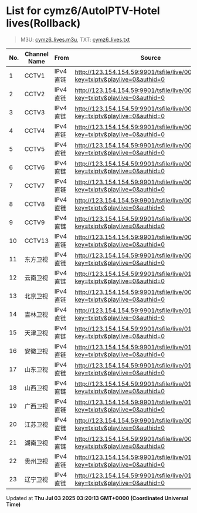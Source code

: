 # List for **cymz6/AutoIPTV-Hotel lives**(Rollback)

> M3U: [cymz6_lives.m3u](/cymz6_lives.m3u), TXT: [cymz6_lives.txt](/txt/cymz6_lives.txt)

| No. | Channel Name | From | Source |
| --- | ------------ | ---- | ------ |
| 1 | CCTV1 | IPv4 直链 | <http://123.154.154.59:9901/tsfile/live/0001_1.m3u8?key=txiptv&playlive=0&authid=0> |
| 2 | CCTV2 | IPv4 直链 | <http://123.154.154.59:9901/tsfile/live/0002_1.m3u8?key=txiptv&playlive=0&authid=0> |
| 3 | CCTV3 | IPv4 直链 | <http://123.154.154.59:9901/tsfile/live/0003_1.m3u8?key=txiptv&playlive=0&authid=0> |
| 4 | CCTV4 | IPv4 直链 | <http://123.154.154.59:9901/tsfile/live/0004_1.m3u8?key=txiptv&playlive=0&authid=0> |
| 5 | CCTV5 | IPv4 直链 | <http://123.154.154.59:9901/tsfile/live/0005_1.m3u8?key=txiptv&playlive=0&authid=0> |
| 6 | CCTV6 | IPv4 直链 | <http://123.154.154.59:9901/tsfile/live/0006_1.m3u8?key=txiptv&playlive=0&authid=0> |
| 7 | CCTV7 | IPv4 直链 | <http://123.154.154.59:9901/tsfile/live/0007_1.m3u8?key=txiptv&playlive=0&authid=0> |
| 8 | CCTV8 | IPv4 直链 | <http://123.154.154.59:9901/tsfile/live/0008_1.m3u8?key=txiptv&playlive=0&authid=0> |
| 9 | CCTV9 | IPv4 直链 | <http://123.154.154.59:9901/tsfile/live/0009_1.m3u8?key=txiptv&playlive=0&authid=0> |
| 10 | CCTV13 | IPv4 直链 | <http://123.154.154.59:9901/tsfile/live/0013_1.m3u8?key=txiptv&playlive=0&authid=0> |
| 11 | 东方卫视 | IPv4 直链 | <http://123.154.154.59:9901/tsfile/live/0018_1.m3u8?key=txiptv&playlive=0&authid=0> |
| 12 | 云南卫视 | IPv4 直链 | <http://123.154.154.59:9901/tsfile/live/0110_1.m3u8?key=txiptv&playlive=0&authid=0> |
| 13 | 北京卫视 | IPv4 直链 | <http://123.154.154.59:9901/tsfile/live/0016_1.m3u8?key=txiptv&playlive=0&authid=0> |
| 14 | 吉林卫视 | IPv4 直链 | <http://123.154.154.59:9901/tsfile/live/0116_2.m3u8?key=txiptv&playlive=0&authid=0> |
| 15 | 天津卫视 | IPv4 直链 | <http://123.154.154.59:9901/tsfile/live/0135_1.m3u8?key=txiptv&playlive=0&authid=0> |
| 16 | 安徽卫视 | IPv4 直链 | <http://123.154.154.59:9901/tsfile/live/0130_2.m3u8?key=txiptv&playlive=0&authid=0> |
| 17 | 山东卫视 | IPv4 直链 | <http://123.154.154.59:9901/tsfile/live/0125_1.m3u8?key=txiptv&playlive=0&authid=0> |
| 18 | 山西卫视 | IPv4 直链 | <http://123.154.154.59:9901/tsfile/live/0109_2.m3u8?key=txiptv&playlive=0&authid=0> |
| 19 | 广西卫视 | IPv4 直链 | <http://123.154.154.59:9901/tsfile/live/0112_1.m3u8?key=txiptv&playlive=0&authid=0> |
| 20 | 江苏卫视 | IPv4 直链 | <http://123.154.154.59:9901/tsfile/live/0017_1.m3u8?key=txiptv&playlive=0&authid=0> |
| 21 | 湖南卫视 | IPv4 直链 | <http://123.154.154.59:9901/tsfile/live/0019_1.m3u8?key=txiptv&playlive=0&authid=0> |
| 22 | 贵州卫视 | IPv4 直链 | <http://123.154.154.59:9901/tsfile/live/0142_1.m3u8?key=txiptv&playlive=0&authid=0> |
| 23 | 辽宁卫视 | IPv4 直链 | <http://123.154.154.59:9901/tsfile/live/0123_1.m3u8?key=txiptv&playlive=0&authid=0> |

Updated at **Thu Jul 03 2025 03:20:13 GMT+0000 (Coordinated Universal Time)**
